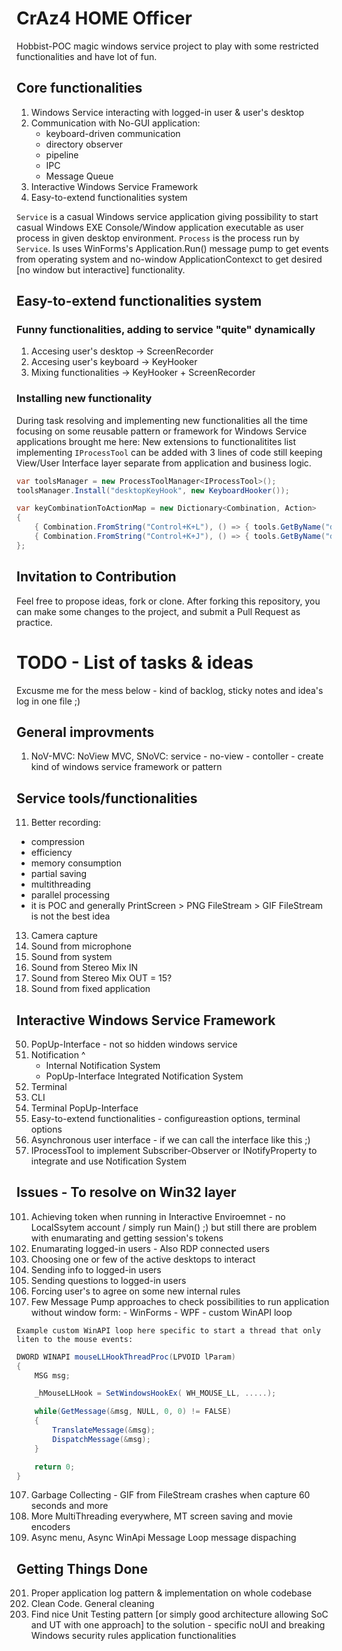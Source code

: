 # CrAz4 HOME Officer

Hobbist-POC magic windows service project to play with some restricted functionalities and have lot of fun.

## Core functionalities

1. Windows Service interacting with logged-in user & user's desktop 
2. Communication with No-GUI application: 
   - keyboard-driven communication 
   - directory observer 
   - pipeline 
   - IPC 
   - Message Queue 
3. Interactive Windows Service Framework 
4. Easy-to-extend functionalities system 

`Service` is a casual Windows service application giving possibility to start casual Windows EXE Console/Window application executable as user process in given desktop environment. 
`Process` is the process run by `Service`. Is uses WinForms's Application.Run() message pump to get events from operating system and no-window ApplicationContexct to get desired [no window but interactive] functionality. 

## Easy-to-extend functionalities system 

### Funny functionalities, adding to service "quite" dynamically 

1. Accesing user's desktop -> ScreenRecorder 
2. Accesing user's keyboard -> KeyHooker 
3. Mixing functionalities -> KeyHooker + ScreenRecorder 

### Installing new functionality 

During task resolving and implementing new functionalities all the time focusing on some reusable pattern or framework for Windows Service applications brought me here: New extensions to functionalitites list implementing `IProcessTool` can be added with 3 lines of code still keeping View/User Interface layer separate from application and business logic. 

```C#
var toolsManager = new ProcessToolManager<IProcessTool>();
toolsManager.Install("desktopKeyHook", new KeyboardHooker());
```
```C#
var keyCombinationToActionMap = new Dictionary<Combination, Action>
{
	{ Combination.FromString("Control+K+L"), () => { tools.GetByName("desktopKeyHook").Start(); } },
	{ Combination.FromString("Control+K+J"), () => { tools.GetByName("desktopKeyHook").Stop(); } }
};
```

## Invitation to Contribution 

Feel free to propose ideas, fork or clone. After forking this repository, you can make some changes to the project, and submit a Pull Request as practice. 

# TODO - List of tasks & ideas 

Excusme me for the mess below - kind of backlog, sticky notes and idea's log in one file ;) 

## General improvments 

1. NoV-MVC: NoView MVC, SNoVC: service - no-view - contoller - create kind of windows service framework or pattern 

## Service tools/functionalities

11. Better recording:
   - compression 
   - efficiency
   - memory consumption 
   - partial saving 
   - multithreading
   - parallel processing
   - it is POC and generally PrintScreen > PNG FileStream > GIF FileStream is not the best idea
13. Camera capture
14. Sound from microphone
15. Sound from system
16. Sound from Stereo Mix IN
17. Sound from Stereo Mix OUT = 15?
18. Sound from fixed application

## Interactive Windows Service Framework

50. PopUp-Interface - not so hidden windows service
51. Notification ^
    - Internal Notification System
    - PopUp-Interface Integrated Notification System
52. Terminal
53. CLI
54. Terminal PopUp-Interface
55. Easy-to-extend functionalities - configureastion options, terminal options 
56. Asynchronous user interface - if we can call the interface like this ;) 
57. IProcessTool to implement Subscriber-Observer or INotifyProperty to integrate and use Notification System

## Issues - To resolve on Win32 layer

101. Achieving token when running in Interactive Enviroemnet - no LocalSsytem account / simply run Main()  ;)  but still there are problem with enumarating and getting session's tokens
102. Enumarating logged-in users - Also RDP connected users
103. Choosing one or few of the active desktops to interact
104. Sending info to logged-in users
105. Sending questions to logged-in users
106. Forcing user's to agree on some new internal rules 
106. Few Message Pump approaches to check possibilities to run application without window form:
    - WinForms
    - WPF
    - custom WinAPI loop

	Example custom WinAPI loop here specific to start a thread that only liten to the mouse events:

```C#
DWORD WINAPI mouseLLHookThreadProc(LPVOID lParam)
{
    MSG msg;

    _hMouseLLHook = SetWindowsHookEx( WH_MOUSE_LL, .....);

    while(GetMessage(&msg, NULL, 0, 0) != FALSE)
    {
        TranslateMessage(&msg);
        DispatchMessage(&msg);
    }

    return 0;
}
```

107. Garbage Collecting - GIF from FileStream crashes when capture 60 seconds and more
108. More MultiThreading everywhere, MT screen saving and movie encoders
109. Async menu, Async WinApi Message Loop message dispaching

## Getting Things Done

201. Proper application log pattern & implementation on whole codebase
202. Clean Code. General cleaning
203. Find nice Unit Testing pattern [or simply good architecture allowing SoC and UT with one approach] to the solution - specific noUI and breaking Windows security rules application functionalities
